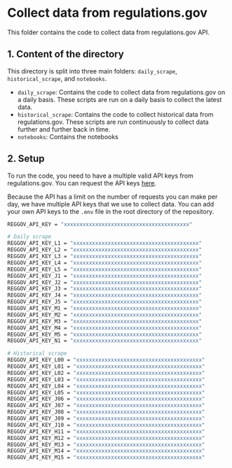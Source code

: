 # Collect data from regulations.gov

This folder contains the code to collect data from regulations.gov API. 

## 1. Content of the directory

This directory is split into three main folders: `daily_scrape`, `historical_scrape`, and `notebooks`.

- `daily_scrape`: Contains the code to collect data from regulations.gov on a daily basis. These scripts are run on a daily basis to collect the latest data.
- `historical_scrape`: Contains the code to collect historical data from regulations.gov. These scripts are run continuously to collect data further and further back in time. 
- `notebooks`: Contains the notebooks

## 2. Setup

To run the code, you need to have a multiple valid API keys from regulations.gov. You can request the API keys [here](https://open.gsa.gov/api/regulationsgov/).

Because the API has a limit on the number of requests you can make per day, we have multiple API keys that we use to collect data. You can add your own API keys to the `.env` file in the root directory of the repository.

```bash
REGGOV_API_KEY = "xxxxxxxxxxxxxxxxxxxxxxxxxxxxxxxxxxxxxxxx"

# Daily scrape
REGGOV_API_KEY_L1 = "xxxxxxxxxxxxxxxxxxxxxxxxxxxxxxxxxxxxxxxx"
REGGOV_API_KEY_L2 = "xxxxxxxxxxxxxxxxxxxxxxxxxxxxxxxxxxxxxxxx"
REGGOV_API_KEY_L3 = "xxxxxxxxxxxxxxxxxxxxxxxxxxxxxxxxxxxxxxxx"
REGGOV_API_KEY_L4 = "xxxxxxxxxxxxxxxxxxxxxxxxxxxxxxxxxxxxxxxx"
REGGOV_API_KEY_L5 = "xxxxxxxxxxxxxxxxxxxxxxxxxxxxxxxxxxxxxxxx"
REGGOV_API_KEY_J1 = "xxxxxxxxxxxxxxxxxxxxxxxxxxxxxxxxxxxxxxxx"
REGGOV_API_KEY_J2 = "xxxxxxxxxxxxxxxxxxxxxxxxxxxxxxxxxxxxxxxx"
REGGOV_API_KEY_J3 = "xxxxxxxxxxxxxxxxxxxxxxxxxxxxxxxxxxxxxxxx"
REGGOV_API_KEY_J4 = "xxxxxxxxxxxxxxxxxxxxxxxxxxxxxxxxxxxxxxxx"
REGGOV_API_KEY_J5 = "xxxxxxxxxxxxxxxxxxxxxxxxxxxxxxxxxxxxxxxx"
REGGOV_API_KEY_M1 = "xxxxxxxxxxxxxxxxxxxxxxxxxxxxxxxxxxxxxxxx"
REGGOV_API_KEY_M2 = "xxxxxxxxxxxxxxxxxxxxxxxxxxxxxxxxxxxxxxxx"
REGGOV_API_KEY_M3 = "xxxxxxxxxxxxxxxxxxxxxxxxxxxxxxxxxxxxxxxx"
REGGOV_API_KEY_M4 = "xxxxxxxxxxxxxxxxxxxxxxxxxxxxxxxxxxxxxxxx"
REGGOV_API_KEY_M5 = "xxxxxxxxxxxxxxxxxxxxxxxxxxxxxxxxxxxxxxxx"
REGGOV_API_KEY_N1 = "xxxxxxxxxxxxxxxxxxxxxxxxxxxxxxxxxxxxxxxx"

# Historical scrape
REGGOV_API_KEY_L00 = "xxxxxxxxxxxxxxxxxxxxxxxxxxxxxxxxxxxxxxxx"
REGGOV_API_KEY_L01 = "xxxxxxxxxxxxxxxxxxxxxxxxxxxxxxxxxxxxxxxx"
REGGOV_API_KEY_L02 = "xxxxxxxxxxxxxxxxxxxxxxxxxxxxxxxxxxxxxxxx"
REGGOV_API_KEY_L03 = "xxxxxxxxxxxxxxxxxxxxxxxxxxxxxxxxxxxxxxxx"
REGGOV_API_KEY_L04 = "xxxxxxxxxxxxxxxxxxxxxxxxxxxxxxxxxxxxxxxx"
REGGOV_API_KEY_L05 = "xxxxxxxxxxxxxxxxxxxxxxxxxxxxxxxxxxxxxxxx"
REGGOV_API_KEY_J06 = "xxxxxxxxxxxxxxxxxxxxxxxxxxxxxxxxxxxxxxxx"
REGGOV_API_KEY_J07 = "xxxxxxxxxxxxxxxxxxxxxxxxxxxxxxxxxxxxxxxx"
REGGOV_API_KEY_J08 = "xxxxxxxxxxxxxxxxxxxxxxxxxxxxxxxxxxxxxxxx"
REGGOV_API_KEY_J09 = "xxxxxxxxxxxxxxxxxxxxxxxxxxxxxxxxxxxxxxxx"
REGGOV_API_KEY_J10 = "xxxxxxxxxxxxxxxxxxxxxxxxxxxxxxxxxxxxxxxx"
REGGOV_API_KEY_H11 = "xxxxxxxxxxxxxxxxxxxxxxxxxxxxxxxxxxxxxxxx"
REGGOV_API_KEY_M12 = "xxxxxxxxxxxxxxxxxxxxxxxxxxxxxxxxxxxxxxxx"
REGGOV_API_KEY_M13 = "xxxxxxxxxxxxxxxxxxxxxxxxxxxxxxxxxxxxxxxx"
REGGOV_API_KEY_M14 = "xxxxxxxxxxxxxxxxxxxxxxxxxxxxxxxxxxxxxxxx"
REGGOV_API_KEY_M15 = "xxxxxxxxxxxxxxxxxxxxxxxxxxxxxxxxxxxxxxxx"
```
